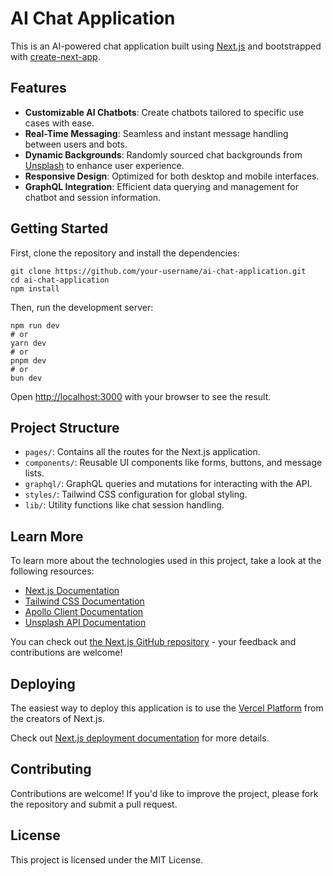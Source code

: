 <h1>AI Chat Application</h1>

<p>This is an AI-powered chat application built using <a href="https://nextjs.org">Next.js</a> and bootstrapped with <a href="https://nextjs.org/docs/app/api-reference/cli/create-next-app">create-next-app</a>.</p>

<h2>Features</h2>
<ul>
  <li><strong>Customizable AI Chatbots</strong>: Create chatbots tailored to specific use cases with ease.</li>
  <li><strong>Real-Time Messaging</strong>: Seamless and instant message handling between users and bots.</li>
  <li><strong>Dynamic Backgrounds</strong>: Randomly sourced chat backgrounds from <a href="https://unsplash.com">Unsplash</a> to enhance user experience.</li>
  <li><strong>Responsive Design</strong>: Optimized for both desktop and mobile interfaces.</li>
  <li><strong>GraphQL Integration</strong>: Efficient data querying and management for chatbot and session information.</li>
</ul>

<h2>Getting Started</h2>
<p>First, clone the repository and install the dependencies:</p>
<pre><code>git clone https://github.com/your-username/ai-chat-application.git
cd ai-chat-application
npm install
</code></pre>

<p>Then, run the development server:</p>
<pre><code>npm run dev
# or
yarn dev
# or
pnpm dev
# or
bun dev
</code></pre>

<p>Open <a href="http://localhost:3000">http://localhost:3000</a> with your browser to see the result.</p>

<h2>Project Structure</h2>
<ul>
  <li><code>pages/</code>: Contains all the routes for the Next.js application.</li>
  <li><code>components/</code>: Reusable UI components like forms, buttons, and message lists.</li>
  <li><code>graphql/</code>: GraphQL queries and mutations for interacting with the API.</li>
  <li><code>styles/</code>: Tailwind CSS configuration for global styling.</li>
  <li><code>lib/</code>: Utility functions like chat session handling.</li>
</ul>

<h2>Learn More</h2>
<p>To learn more about the technologies used in this project, take a look at the following resources:</p>
<ul>
  <li><a href="https://nextjs.org/docs">Next.js Documentation</a></li>
  <li><a href="https://tailwindcss.com/docs">Tailwind CSS Documentation</a></li>
  <li><a href="https://www.apollographql.com/docs/react/">Apollo Client Documentation</a></li>
  <li><a href="https://unsplash.com/documentation">Unsplash API Documentation</a></li>
</ul>

<p>You can check out <a href="https://github.com/vercel/next.js">the Next.js GitHub repository</a> - your feedback and contributions are welcome!</p>

<h2>Deploying</h2>
<p>The easiest way to deploy this application is to use the <a href="https://vercel.com/new?utm_medium=default-template&filter=next.js&utm_source=create-next-app&utm_campaign=create-next-app-readme">Vercel Platform</a> from the creators of Next.js.</p>

<p>Check out <a href="https://nextjs.org/docs/app/building-your-application/deploying">Next.js deployment documentation</a> for more details.</p>

<h2>Contributing</h2>
<p>Contributions are welcome! If you'd like to improve the project, please fork the repository and submit a pull request.</p>

<h2>License</h2>
<p>This project is licensed under the MIT License.</p>

